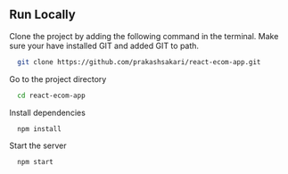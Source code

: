 ## Run Locally

Clone the project by adding the following command in the terminal.
Make sure your have installed GIT and added GIT to path.

```bash
  git clone https://github.com/prakashsakari/react-ecom-app.git
```

Go to the project directory

```bash
  cd react-ecom-app
```

Install dependencies

```bash
  npm install
```

Start the server

```bash
  npm start
```
